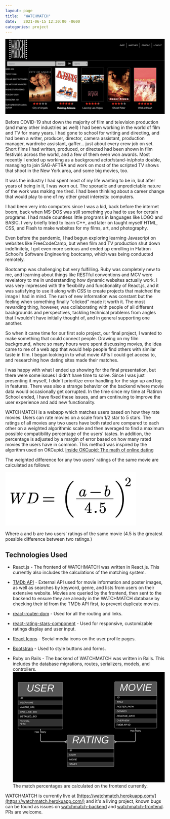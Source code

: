 ```yaml
---
layout: page
title:  "WATCHMATCH"
date:   2021-06-15 12:30:00 -0600
categories: project
---
```

![image](/assets/img/wm-screenshot.png)



Before COVID-19 shut down the majority of film and television production (and many other industries as well) I had been working in the world of film and TV for many years. I had gone to school for writing and directing, and had been a writer, producer, director, camera assistant, production manager, wardrobe assistant, gaffer... just about every crew job on set. Short films I had written, produced, or directed had been shown in film festivals across the world, and a few of them even won awards. Most recently I ended up working as a background actor/stand-in/photo double, managing to join SAG-AFTRA and work on most of the scripted TV shows that shoot in the New York area, and some big movies, too.  

It was the industry I had spent most of my life wanting to be in, but after years of being in it, I was worn out.  The sporadic and unpredictable nature of the work was making me tired. I had been thinking about a career change that would play to one of my other great interests: computers. 

I had been very into computers since I was a kid, back before the internet boom, back when MS-DOS was still something you had to use for certain programs. I had made countless little programs in languages like LOGO and BASIC. I very briefly tried to learn C++, and later on taught myself HTML, CSS, and Flash to make websites for my films, art, and photography. 

Even before the pandemic, I had begun exploring learning Javascript on websites like FreeCodeCamp, but when film and TV production shut down indefinitely, I got even more serious and ended up enrolling in Flatiron School's Software Engineering bootcamp, which was being conducted remotely.  

Bootcamp was challenging but very fulfilling.  Ruby was completely new to me, and learning about things like RESTful conventions and MCV were revelatory to me in understanding how dynamic websites actually work. I was very impressed with the flexibility and functionality of React.js, and it was satisfying to use it along with CSS to create projects that matched the image I had in mind. The rush of new information was constant but the feeling when something finally "clicked" made it worth it.  The most rewarding thing, however, was collaborating with people of all different backgrounds and perspectives, tackling technical problems from angles that I wouldn't have initially thought of, and in general supporting one another. 

So when it came time for our first solo project, our final project, I wanted to make something that could connect people.  Drawing on my film background, where so many hours were spent discussing movies, the idea came to me of a web app that would help people find others with similar taste in film. I began looking in to what movie APIs I could get access to, and researching how dating sites made their matches. 

I was happy with what I ended up showing for the final presentation, but there were some issues I didn't have time to solve. Since I was just presenting it myself, I didn't prioritize error handling for the sign up and log in features. There was also a strange behavior on the backend where movie data would occasionally get corrupted. In the time since my time at Flatiron School ended, I have fixed these issues, and am continuing to improve the user experience and add new functionality.

WATCHMATCH is a webapp which matches users based on how they rate movies. Users can rate movies on a scale from 1/2 star to 5 stars. The ratings of all movies any two users have both rated are compared to each other on a weighted algorithmic scale and then averaged to find a maximum possible compatibility percentage of the users' tastes. In addition, the percentage is adjusted by a margin of error based on how many rated movies the users have in common. This method was inspired by the algorithm used on OKCupid. [Inside OKCupid: The math of online dating](https://www.ted.com/talks/christian_rudder_inside_okcupid_the_math_of_online_dating/transcript?language=en)

The weighted difference for any two users' ratings of the same movie are calculated as follows:

![weighted difference](/assets/img/weighted-difference.png)

Where a and b are two users' ratings of the same movie (4.5 is the greatest possible difference between two ratings.)

## Technologies Used

- React.js - The frontend of WATCHMATCH was written in React.js. This currently also includes the calculations of the matching system.
- [TMDb API](https://developers.themoviedb.org/3) - External API used for movie information and poster images, as well as searches by keyword, genre, and lists from users on their extensive website. Movies are queried by the frontend, then sent to the backend to ensure they are already in the WATCHMATCH database by checking their id from the TMDb API first, to prevent duplicate movies.
- [react-router-dom](https://www.npmjs.com/package/react-router-dom) - Used for all the routing and links.
- [react-rating-stars-component](https://www.npmjs.com/package/react-rating-stars-component) - Used for responsive, customizable ratings display and user input.
- [React Icons](https://www.npmjs.com/package/react-icons) - Social media icons on the user profile pages.
- [Bootstrap](https://getbootstrap.com) - Used to style buttons and forms.

- Ruby on Rails - The backend of WATCHMATCH was written in Rails. This includes the database migrations, routes, serializers, models, and controllers.
![model association diagram](/assets/img/wm-models.png)
The match percentages are calculated on the frontend currently.



WATCHMATCH is currently live at [https://watchmatch.herokuapp.com/](https://watchmatch.herokuapp.com/) and it's a living project, known bugs can be found as issues on [watchmatch-backend](https://github.com/jasonchilcott/watchmatch-backend) and [watchmatch-frontend](https://github.com/jasonchilcott/watchmatch-frontend). PRs are welcome.